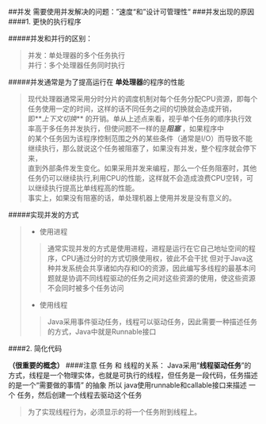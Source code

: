 ##并发
需要使用并发解决的问题：”速度“和”设计可管理性“
###并发出现的原因
####1. 更快的执行程序

#####并发和并行的区别：
> 并发：单处理器的多个任务执行 \
> 并行：多个处理器任务同时执行


#####并发通常是为了提高运行在 **单处理器**的程序的性能
> 现代处理器通常采用分时分片的调度机制对每个任务分配CPU资源，即每个任务使用一定的时间，这样的话不同任务之间的切换就会造成开销，\
即**_上下文切换_** 的开销。单从上述点来看，视乎单个任务的顺序执行效率高于多任务并发执行，但使问题不一样的是***阻塞*** ，如果程序中 \
的某个任务因为该程序控制范围之外的某些条件（通常是I/O）而导致不能继续执行，那么就说这个任务被阻塞了，如果没有并发，整个程序就会停下来，\
直到外部条件发生变化。如果采用并发来编程，那么一个任务阻塞时，其他任务仍可以继续执行,利用CPU的性能，这样就不会造成浪费CPU空转，可以继续执行提高比单线程高的性能。\
事实上，如果没有阻塞的话，单处理机器上使用并发是没有意义的。

#####实现并发的方式
> + 使用进程
>> 通常实现并发的方式是使用进程，进程是运行在它自己地址空间的程序，CPU通过分时的方式切换使用权，彼此不会干扰 但对于Java这种并发系统会共享诸如内存和IO的资源，因此编写多线程的最基本问题就是协调不同线程驱动的任务之间对这些资源的使用，使这些资源不会同时被多个任务访问
> + 使用线程
>> Java采用事件驱动任务，线程可以驱动任务，因此需要一种描述任务的方式，Java中就是Runnable接口

####2. 简化代码

**（很重要的概念）**
####注意 任务 和 线程的关系：
    Java采用“**线程驱动任务**”的方式，线程是一个物理实体，也就是可执行的线程，但任务是一段代码，任务描述的是一个“需要做的事情” 的抽象
    所以 java使用runnable和callable接口来描述 一个 任务，然后创建一个线程去驱动这个任务
>为了实现线程行为，必须显示的将一个任务附到线程上。  
    
  